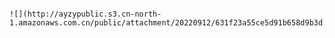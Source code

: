 ```Broadcast message to every client when TCP connected

![](http://ayzypublic.s3.cn-north-1.amazonaws.com.cn/public/attachment/20220912/631f23a55ce5d91b658d9b3d.png)

